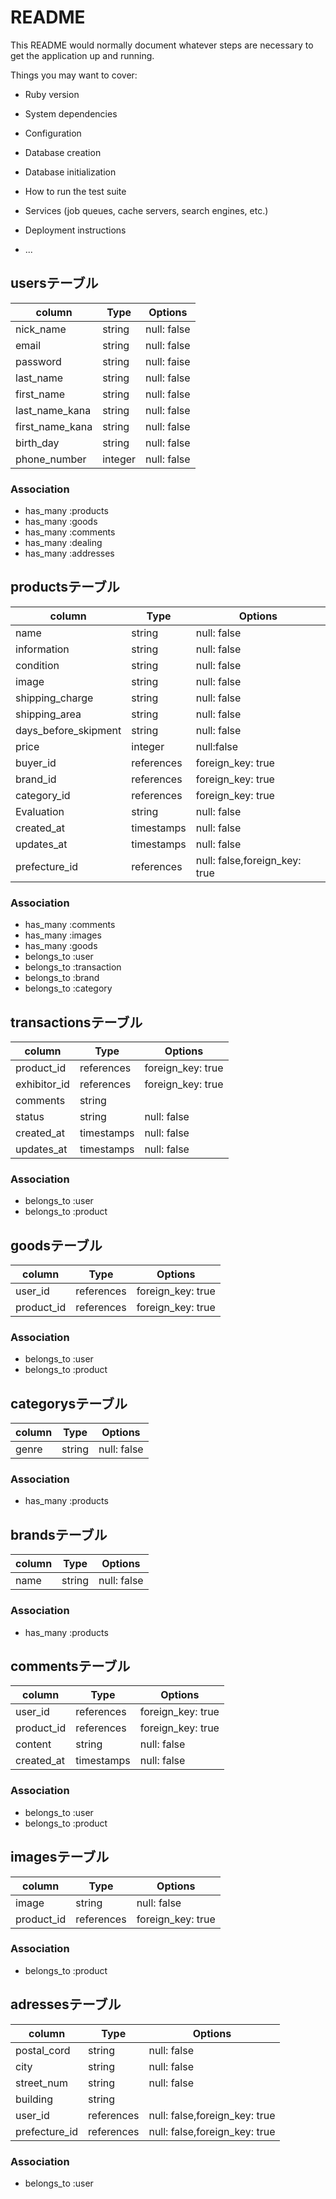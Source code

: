 # README

This README would normally document whatever steps are necessary to get the
application up and running.

Things you may want to cover:

* Ruby version

* System dependencies

* Configuration

* Database creation

* Database initialization

* How to run the test suite

* Services (job queues, cache servers, search engines, etc.)

* Deployment instructions

* ...

## usersテーブル
|column|Type|Options|
|------|----|-------|
|nick_name|string|null: false|<!-- ok -->
|email|string|null: false|unique: true|<!-- ok -->
|password|string|null: faise|<!-- ok -->
|last_name|string|null: false|<!-- ok -->
|first_name|string|null: false|<!-- ok -->
|last_name_kana|string|null: false|<!-- ok -->
|first_name_kana|string|null: false|<!-- ok -->
|birth_day|string|null: false|<!-- ok -->
|phone_number|integer|null: false|unique: true| <!-- ok -->
### Association
- has_many :products
- has_many :goods
- has_many :comments
- has_many :dealing
- has_many :addresses
## productsテーブル
|column|Type|Options|
|------|----|-------|
|name|string|null: false| <!-- ok -->
|information|string|null: false| <!-- ok -->
|condition|string|null: false| <!-- ok -->
|image|string|null: false| <!-- ok -->
|shipping_charge|string|null: false| <!-- 送料の負担 --> <!-- ok -->
|shipping_area|string|null: false| <!-- 発送元地域 --> <!-- ok -->
|days_before_skipment|string|null: false| <!-- 発送までの日にち --> <!-- ok -->
|price|integer|null:false| <!-- ok -->
|buyer_id|references|foreign_key: true| <!-- 売った人ID --> <!-- ok -->
|brand_id|references|foreign_key: true|<!-- ?brandテーブルから持ってくる書き方? -->
|category_id|references|foreign_key: true|<!-- ?categoryテーブルから持ってくる書き方? -->
|Evaluation|string|null: false|  <!-- 評価 -->
|created_at|timestamps|null: false|<!-- ok -->
|updates_at|timestamps|null: false|<!-- ok -->
|prefecture_id|references|null: false,foreign_key: true|
### Association
- has_many :comments
- has_many :images
- has_many :goods
- belongs_to :user
- belongs_to :transaction
- belongs_to :brand
- belongs_to :category
## transactionsテーブル
|column|Type|Options|
|------|----|-------|
|product_id|references|foreign_key: true|<!-- ?productテーブルから持ってくる書き方? -->
|exhibitor_id|references|foreign_key: true| <!-- 買った人ID --> <!-- ok -->
|comments|string|<!-- ok -->
|status|string|null: false|<!-- 販売進捗 --> <!-- ok -->
|created_at|timestamps|null: false|<!-- ok -->
|updates_at|timestamps|null: false|<!-- ok -->
### Association
- belongs_to :user
- belongs_to :product
## goodsテーブル
|column|Type|Options|
|------|----|-------|
|user_id|references|foreign_key: true|<!-- ok -->
|product_id|references|foreign_key: true|<!-- ok -->
### Association
- belongs_to :user
- belongs_to :product
## categorysテーブル
|column|Type|Options|
|------|----|-------|
|genre|string|null: false|<!-- ok -->
### Association
- has_many :products
## brandsテーブル
|column|Type|Options|
|------|----|-------|
|name|string|null: false|<!-- ok -->
### Association
- has_many :products
## commentsテーブル
|column|Type|Options|
|------|----|-------|
|user_id|references|foreign_key: true|<!-- ok -->
|product_id|references|foreign_key: true|<!-- ok -->
|content|string|null: false|<!-- ok -->
|created_at|timestamps|null: false|<!-- ok -->
### Association
- belongs_to :user
- belongs_to :product
## imagesテーブル
|column|Type|Options|
|------|----|-------|
|image|string|null: false|<!-- ok -->
|product_id|references|foreign_key: true|<!-- ok -->
### Association
- belongs_to :product
<!-- buyer = 売り -->
## adressesテーブル
|column|Type|Options|
|------|----|-------|
|postal_cord|string|null: false|
|city|string|null: false|
|street_num|string|null: false|
|building|string|
|user_id|references|null: false,foreign_key: true|
|prefecture_id|references|null: false,foreign_key: true|
### Association
- belongs_to :user